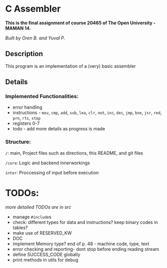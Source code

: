 # C Assembler

<b>This is the final assignment of course 20465 of The Open University - MAMAN 14.</b>

<i>Built by Oren B. and Yuval P.</i>

## Description

This program is an implementation of a (very) basic assembler

## Details

### Implemented Functionalities:

-   error handling
-   instructions - `mov`, `cmp`, `add`, `sub`, `lea`, `clr`, `not`, `inc`, `dec`, `jmp`, `bne`, `jsr`, `red`, `prn`, `rts`, `stop`
-   registers 0-7
-   todo - add more details as progress is made

### Structure:

`/`: main, Project files such as directions, this README, and git files

`/core`: Logic and backend innerworkings

`inter`: Proccessing of input before execution

# TODOs:

<i>more detailed TODOs are in src</i>

-   manage `#include`s
- check: different types for data and instructions? keep binary codes in tables?
- make use of RESERVED_KW
- DOC
- implement Memory type? end of p. 48 - machine code, type, text
- error checking and reporting- dont stop before ending reading stream
- define SUCCESS_CODE globally
- print methods in utils for debug
